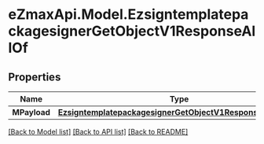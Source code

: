 
# eZmaxApi.Model.EzsigntemplatepackagesignerGetObjectV1ResponseAllOf

## Properties

Name | Type | Description | Notes
------------ | ------------- | ------------- | -------------
**MPayload** | [**EzsigntemplatepackagesignerGetObjectV1ResponseMPayload**](EzsigntemplatepackagesignerGetObjectV1ResponseMPayload.md) |  | 

[[Back to Model list]](../README.md#documentation-for-models)
[[Back to API list]](../README.md#documentation-for-api-endpoints)
[[Back to README]](../README.md)


